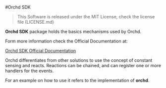 #Orchd SDK

> This Software is released under the MIT License, check the license file (LICENSE.md)

**Orchd SDK** package holds the basics mechanisms
used by Orchd.

Form more information check the Official Documentation at:

[Orchd SDK Official Documentation]()

Orchd differentiates from other solutions to use the
concept of constant sensing and reacts. Reactions
can be chained, and can register one or more handlers
for the events.

For an example on how to use it refers to the 
implementation of **orchd**.
